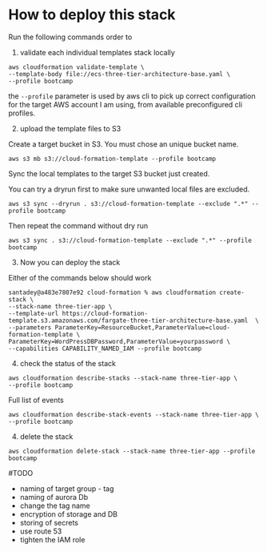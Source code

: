 # How to deploy this stack

Run the following commands order to 


1. validate each individual templates stack locally

```
aws cloudformation validate-template \
--template-body file://ecs-three-tier-architecture-base.yaml \
--profile bootcamp
```

the `--profile` parameter is used by aws cli to pick up correct configuration for the target AWS account I am using, from available preconfigured cli profiles. 


2. upload the template files to S3

Create a target bucket in S3. You must chose an unique bucket name. 

```
aws s3 mb s3://cloud-formation-template --profile bootcamp
```

Sync the local templates to the target S3 bucket just created.

You can try a dryrun first to make sure unwanted local files are excluded. 

```
aws s3 sync --dryrun . s3://cloud-formation-template --exclude ".*" --profile bootcamp
```

Then repeat the command without dry run

```
aws s3 sync . s3://cloud-formation-template --exclude ".*" --profile bootcamp
```


3. Now you can deploy the stack

Either of the commands below should work

```
santadey@a483e7807e92 cloud-formation % aws cloudformation create-stack \
--stack-name three-tier-app \
--template-url https://cloud-formation-template.s3.amazonaws.com/fargate-three-tier-architecture-base.yaml  \
--parameters ParameterKey=ResourceBucket,ParameterValue=cloud-formation-template \
ParameterKey=WordPressDBPassword,ParameterValue=yourpassword \
--capabilities CAPABILITY_NAMED_IAM --profile bootcamp
```


4. check the status of the stack

```
aws cloudformation describe-stacks --stack-name three-tier-app \
--profile bootcamp
```

Full list of events 
```
aws cloudformation describe-stack-events --stack-name three-tier-app \
--profile bootcamp
```

4. delete the stack 

```
aws cloudformation delete-stack --stack-name three-tier-app --profile bootcamp
```



#TODO
* naming of target group - tag
* naming of aurora Db
* change the tag name
* encryption of storage and DB 
* storing of secrets 
* use route 53
* tighten the IAM role 
